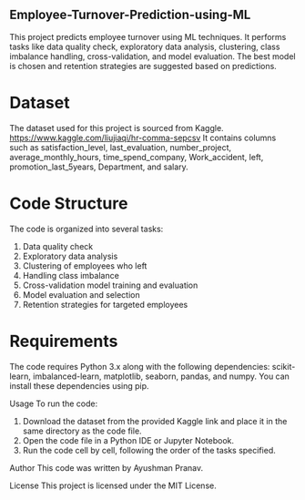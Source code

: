 ## Employee-Turnover-Prediction-using-ML
This project predicts employee turnover using ML techniques. It performs tasks like data quality check, exploratory data analysis, clustering, class imbalance handling, cross-validation, and model evaluation. The best model is chosen and retention strategies are suggested based on predictions.


# Dataset
The dataset used for this project is sourced from Kaggle. https://www.kaggle.com/liujiaqi/hr-comma-sepcsv
It contains columns such as satisfaction_level, last_evaluation, number_project, average_monthly_hours, time_spend_company, Work_accident, left, promotion_last_5years, Department, and salary.

# Code Structure
The code is organized into several tasks:

1. Data quality check
2. Exploratory data analysis
3. Clustering of employees who left
4. Handling class imbalance
5. Cross-validation model training and evaluation
6. Model evaluation and selection
7. Retention strategies for targeted employees

# Requirements
The code requires Python 3.x along with the following dependencies: scikit-learn, imbalanced-learn, matplotlib, seaborn, pandas, and numpy. You can install these dependencies using pip.

Usage
To run the code:

1. Download the dataset from the provided Kaggle link and place it in the same directory as the code file.
2. Open the code file in a Python IDE or Jupyter Notebook.
3. Run the code cell by cell, following the order of the tasks specified.

Author
This code was written by Ayushman Pranav.

License
This project is licensed under the MIT License.

